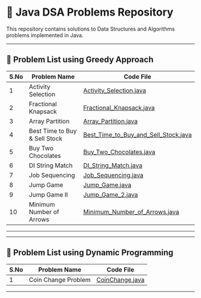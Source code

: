 # 🧠 Java DSA Problems Repository

This repository contains solutions to Data Structures and Algorithms problems implemented in Java.

---

## 📄 Problem List using Greedy Approach

| S.No | Problem Name         | Code File                             |
|------|----------------------|----------------------------------------|     
| 1    | Activity Selection  | [Activity_Selection.java](./Activity_Selection.java) |
| 2    | Fractional Knapsack | [Fractional_Knapsack.java](./Fractional_Knapsack.java) |
| 3    | Array Partition     | [Array_Partition.java](./Array_Partition.java)       |
| 4    | Best Time to Buy & Sell Stock | [Best_Time_to_Buy_and_Sell_Stock.java](./Best_Time_to_Buy_and_Sell_Stock.java) |
| 5    | Buy Two Chocolates  | [Buy_Two_Chocolates.java](./Buy_Two_Chocolates.java) |
| 6    | DI String Match     | [DI_String_Match.java](./DI_String_Match.java)       |
| 7    | Job Sequencing      | [Job_Sequencing.java](./Job_Sequencing.java)         |
| 8    | Jump Game           | [Jump_Game.java](./Jump_Game.java)                   |
| 9    | Jump Game II        | [Jump_Game_2.java](./Jump_Game_2.java)               |
| 10   | Minimum Number of Arrows | [Minimum_Number_of_Arrows.java](./Minimum_Number_of_Arrows.java) |

---
---
## 📄 Problem List using Dynamic Programming

| S.No | Problem Name        | Code File                            |
|------|---------------------|--------------------------------------|     
| 1    | Coin Change Problem | [CoinChange.java](./CoinChange.java) |


---